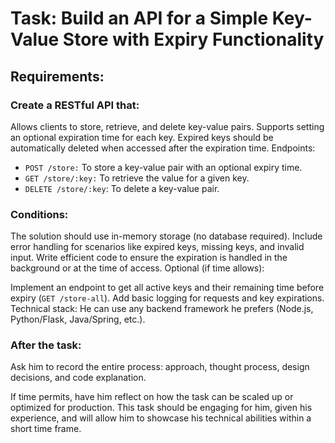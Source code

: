 # Task: Build an API for a Simple Key-Value Store with Expiry Functionality

## Requirements:

### Create a RESTful API that:

Allows clients to store, retrieve, and delete key-value pairs.
Supports setting an optional expiration time for each key.
Expired keys should be automatically deleted when accessed after the expiration time.
Endpoints:

- `POST /store:` To store a key-value pair with an optional expiry time.
- `GET /store/:key:` To retrieve the value for a given key.
- `DELETE /store/:key`: To delete a key-value pair.

### Conditions:

The solution should use in-memory storage (no database required).
Include error handling for scenarios like expired keys, missing keys, and invalid input.
Write efficient code to ensure the expiration is handled in the background or at the time of access.
Optional (if time allows):

Implement an endpoint to get all active keys and their remaining time before expiry (`GET /store-all`).
Add basic logging for requests and key expirations.
Technical stack: He can use any backend framework he prefers (Node.js, Python/Flask, Java/Spring, etc.).

### After the task:

Ask him to record the entire process: approach, thought process, design decisions, and code explanation.

If time permits, have him reflect on how the task can be scaled up or optimized for production.
This task should be engaging for him, given his experience, and will allow him to showcase his technical abilities within a short time frame.